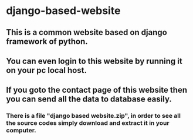 # django-based-website
## This is a common website based on django framework of python.
## You can even login to this website by running it on your pc local host.
## If you goto the contact page of this website then you can send all the data to database easily.
### There is a file "django based website.zip", in order to see all the source codes simply download and extract it in your computer.
